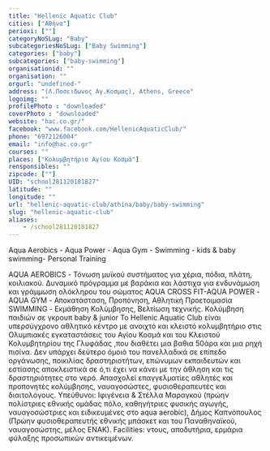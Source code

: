```yaml
---
title: "Hellenic Aquatic Club"
cities: ["Αθήνα"]
perioxi: [""]
categoryNoSLug: "Baby"
subcategoriesNoSLug: ["Baby Swimming"]
categories: ["baby"]
subcategories: ["baby-swimming"]
organisationid: ""
organisation: ""
orgurl: "undefined-"
address: "(Λ.Ποσειδωνος Αγ.Κοσμας), Athens, Greece"
logoimg: ""
profilePhoto : "downloaded"
coverPhoto : "downloaded"
website: "hac.co.gr/"
facebook: "www.facebook.com/HellenicAquaticClub/"
phone: "6972126004"
email: "info@hac.co.gr"
courses: ""
places: ["Kολυμβητήριο Αγίου Κοσμά"]
rensponsibles: ""
zipcode: [""]
UID: "school281120181827"
latitude: ""
longitude: ""
url: "hellenic-aquatic-club/athina/baby/baby-swimming"
slug: "hellenic-aquatic-club"
aliases:
    - /school281120181827
---
```



Αqua Aerobics - Αqua Power - Αqua Gym - Swimming - kids &amp; baby swimming- Personal Training

AQUA AEROBICS - Τόνωση μυϊκού συστήματος για χέρια, πόδια, πλάτη, κοιλιακού. Δυναμικό πρόγραμμα με βαράκια και λάστιχα για ενδυνάμωση και γράμμωση ολόκληρου του σώματος AQUA CROSS FIT-AQUA POWER -AQUA GYM - Αποκατάσταση, Προπόνηση, Αθλητική Προετοιμασία SWIMMING - Εκμάθηση Κολύμβησης, Βελτίωση τεχνικής. Κολύμβηση παιδιών σε γκρουπ baby &amp; junior Το Hellenic Aquatic Club είναι υπερσύγχρονο αθλητικό κέντρο με ανοιχτό και κλειστό κολυμβητήριο στις Ολυμπιακές εγκαταστάσεις του Αγίου Κοσμά και του Κλειστού Κολυμβητηρίου της Γλυφάδας ,που διαθέτει μια βαθια 50άρα και μια ρηχή πισίνα. Δεν υπάρχει δεύτερο όμοιό του πανελλαδικά σε επίπεδο οργάνωσης, ποικιλίας δραστηριοτήτων, επώνυμων εκπαιδευτών και εστίασης αποκλειστικά σε ό,τι έχει να κάνει με την άθληση και τις δραστηριότητες στο νερό. Απασχολεί επαγγελματίες αθλητές και προπονητές κολύμβησης, ναυαγοσώστες, φυσιοθεραπευτές και διαιτολόγους. Υπεύθυνοι: Ιφιγένεια &amp; Στέλλα Μαραγκού (πρώην πολίστριες εθνικής ομάδας πόλο, καθηγήτριες φυσικής αγωγής, ναυαγοσώστριες και ειδικευμένες στο aqua aerobic), Δήμος Καπνόπουλος (Πρώην φυσιοθεραπευτής εθνικής μπάσκετ και του Παναθηναϊκού, ναυαγοσώστης, μέλος ΕΝΑΚ). Facilities: ντους, αποδυτήρια, ερμάρια φύλαξης προσωπικών αντικειμένων.